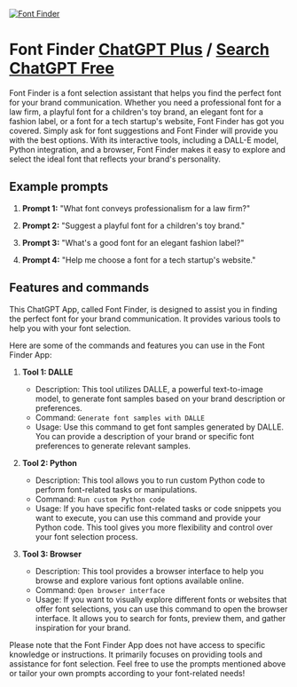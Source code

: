 
[![Font Finder](https://files.oaiusercontent.com/file-2vtHuBbZCHRpoYUGmJP8pE7G?se=2123-10-17T14%3A25%3A10Z&sp=r&sv=2021-08-06&sr=b&rscc=max-age%3D31536000%2C%20immutable&rscd=attachment%3B%20filename%3D61a78dfb-e9cc-4486-9a31-21537be51e26.png&sig=eNs9v8R2LPDh/JrHLwgmEeQG/KAmnRt56jdoaakVYOY%3D)](https://chat.openai.com/g/g-PzS9QBSjH-font-finder)

# Font Finder [ChatGPT Plus](https://chat.openai.com/g/g-PzS9QBSjH-font-finder) / [Search ChatGPT Free](https://gptcall.net/index.html#/?search=Font%20Finder)

Font Finder is a font selection assistant that helps you find the perfect font for your brand communication. Whether you need a professional font for a law firm, a playful font for a children's toy brand, an elegant font for a fashion label, or a font for a tech startup's website, Font Finder has got you covered. Simply ask for font suggestions and Font Finder will provide you with the best options. With its interactive tools, including a DALL-E model, Python integration, and a browser, Font Finder makes it easy to explore and select the ideal font that reflects your brand's personality.

## Example prompts

1. **Prompt 1:** "What font conveys professionalism for a law firm?"

2. **Prompt 2:** "Suggest a playful font for a children's toy brand."

3. **Prompt 3:** "What's a good font for an elegant fashion label?"

4. **Prompt 4:** "Help me choose a font for a tech startup's website."


## Features and commands

This ChatGPT App, called Font Finder, is designed to assist you in finding the perfect font for your brand communication. It provides various tools to help you with your font selection.

Here are some of the commands and features you can use in the Font Finder App:

1. **Tool 1: DALLE**
   - Description: This tool utilizes DALLE, a powerful text-to-image model, to generate font samples based on your brand description or preferences.
   - Command: `Generate font samples with DALLE`
   - Usage: Use this command to get font samples generated by DALLE. You can provide a description of your brand or specific font preferences to generate relevant samples.

2. **Tool 2: Python**
   - Description: This tool allows you to run custom Python code to perform font-related tasks or manipulations.
   - Command: `Run custom Python code`
   - Usage: If you have specific font-related tasks or code snippets you want to execute, you can use this command and provide your Python code. This tool gives you more flexibility and control over your font selection process.

3. **Tool 3: Browser**
   - Description: This tool provides a browser interface to help you browse and explore various font options available online.
   - Command: `Open browser interface`
   - Usage: If you want to visually explore different fonts or websites that offer font selections, you can use this command to open the browser interface. It allows you to search for fonts, preview them, and gather inspiration for your brand.

Please note that the Font Finder App does not have access to specific knowledge or instructions. It primarily focuses on providing tools and assistance for font selection. Feel free to use the prompts mentioned above or tailor your own prompts according to your font-related needs!


